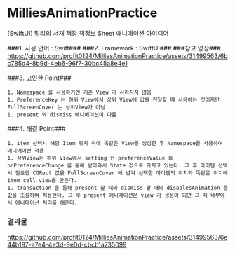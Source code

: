 # MilliesAnimationPractice
[SwiftUI] 밀리의 서재 책장 책정보 Sheet 애니메이션 아이디어

###1. 사용 언어 : Swift###
###2. Framework : SwiftUI###
###참고 영상###
https://github.com/profit0124/MilliesAnimationPractice/assets/31499563/6bc785d4-8b9d-4eb6-96f7-30bc45a8e4e1

###3. 고민한 Point###
```
1. Namespace 를 사용하기엔 기존 View 가 사라지지 않음
1. PreferenceKey 는 하위 View에서 상위 View에 값을 전달할 때 사용하는 것이지만 FullScreenCover 는 상위View가 아님
1. present 와 dismiss 애니메이션이 다름
```

###4. 해결 Point###
```
1. item 선택시 해당 Item 위치 위에 똑같은 View를 생성한 후 Namespace를 사용하여 애니메이션 적용
1. 상위View는 하위 View에서 setting 한 preferenceValue 를 onPreferenceChange 를 통해 받아와서 State 값으로 가지고 있는다. 그 후 아이템 선택시 필요한 CGRect 값을 FullScreenCover 에 넘겨 선택한 아이템의 위치와 똑같은 위치에 item cell view를 만든다.
1. transaction 을 통해 present 할 때와 dismiss 할 때의 disablesAnimation 을 값을 조절하여 적용한다. 그 후 present 애니메이션은 view 가 생성이 되면 그 때 내부에서 애니메이션 처리를 해준다.
```


### 결과물 ###

https://github.com/profit0124/MilliesAnimationPractice/assets/31499563/6e44b197-a7e4-4e3d-9e0d-cbcb1a735099

